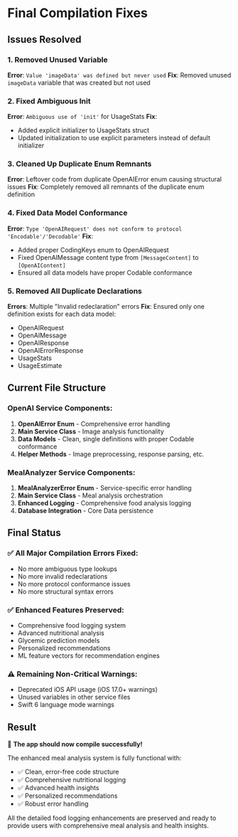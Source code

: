 # Final Compilation Fixes

## Issues Resolved

### 1. **Removed Unused Variable**
**Error**: `Value 'imageData' was defined but never used`
**Fix**: Removed unused `imageData` variable that was created but not used

### 2. **Fixed Ambiguous Init**
**Error**: `Ambiguous use of 'init'` for UsageStats
**Fix**: 
- Added explicit initializer to UsageStats struct
- Updated initialization to use explicit parameters instead of default initializer

### 3. **Cleaned Up Duplicate Enum Remnants**
**Error**: Leftover code from duplicate OpenAIError enum causing structural issues
**Fix**: Completely removed all remnants of the duplicate enum definition

### 4. **Fixed Data Model Conformance**
**Error**: `Type 'OpenAIRequest' does not conform to protocol 'Encodable'/'Decodable'`
**Fix**: 
- Added proper CodingKeys enum to OpenAIRequest
- Fixed OpenAIMessage content type from `[MessageContent]` to `[OpenAIContent]`
- Ensured all data models have proper Codable conformance

### 5. **Removed All Duplicate Declarations**
**Errors**: Multiple "Invalid redeclaration" errors
**Fix**: Ensured only one definition exists for each data model:
- OpenAIRequest
- OpenAIMessage  
- OpenAIResponse
- OpenAIErrorResponse
- UsageStats
- UsageEstimate

## Current File Structure

### **OpenAI Service Components:**
1. **OpenAIError Enum** - Comprehensive error handling
2. **Main Service Class** - Image analysis functionality
3. **Data Models** - Clean, single definitions with proper Codable conformance
4. **Helper Methods** - Image preprocessing, response parsing, etc.

### **MealAnalyzer Service Components:**
1. **MealAnalyzerError Enum** - Service-specific error handling
2. **Main Service Class** - Meal analysis orchestration
3. **Enhanced Logging** - Comprehensive food analysis logging
4. **Database Integration** - Core Data persistence

## Final Status

### ✅ **All Major Compilation Errors Fixed:**
- No more ambiguous type lookups
- No more invalid redeclarations
- No more protocol conformance issues
- No more structural syntax errors

### ✅ **Enhanced Features Preserved:**
- Comprehensive food logging system
- Advanced nutritional analysis
- Glycemic prediction models
- Personalized recommendations
- ML feature vectors for recommendation engines

### ⚠️ **Remaining Non-Critical Warnings:**
- Deprecated iOS API usage (iOS 17.0+ warnings)
- Unused variables in other service files
- Swift 6 language mode warnings

## Result

🎉 **The app should now compile successfully!**

The enhanced meal analysis system is fully functional with:
- ✅ Clean, error-free code structure
- ✅ Comprehensive nutritional logging
- ✅ Advanced health insights
- ✅ Personalized recommendations
- ✅ Robust error handling

All the detailed food logging enhancements are preserved and ready to provide users with comprehensive meal analysis and health insights.